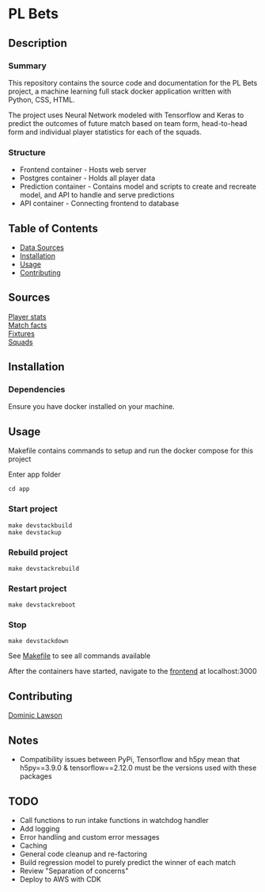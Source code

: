 # PL Bets

## Description

### Summary
This repository contains the source code and documentation for the PL Bets project, a machine learning full stack docker application written with Python, CSS, HTML.

The project uses Neural Network modeled with Tensorflow and Keras to predict the outcomes of future match based on team form, head-to-head form and individual player statistics for each of the squads.

### Structure
- Frontend container - Hosts web server
- Postgres container - Holds all player data
- Prediction container - Contains model and scripts to create and recreate model, and API to handle and serve predictions
- API container - Connecting frontend to database

## Table of Contents
- [Data Sources](#sources)
- [Installation](#installation)
- [Usage](#usage)
- [Contributing](#contributing)


## Sources

[Player stats](https://fbref.com/)  
[Match facts](https://www.football-data.co.uk)  
[Fixtures](https://fixturedownload.com/)  
[Squads](https://www.footballsquads.co.uk/)  

## Installation

### Dependencies
Ensure you have docker installed on your machine.


## Usage
Makefile contains commands to setup and run the docker compose for this project

Enter app folder
```
cd app
```

### Start project
```
make devstackbuild
make devstackup
```

### Rebuild project
```
make devstackrebuild
```

### Restart project
```
make devstackreboot
```

### Stop
```
make devstackdown
```

See [Makefile](./app/Makefile) to see all commands available

After the containers have started, navigate to the [frontend](http://localhost:3000) at localhost:3000

## Contributing

[Dominic Lawson](https://github.com/DomLaw82)

## Notes
- Compatibility issues between PyPi, Tensorflow and h5py mean that h5py==3.9.0 & tensorflow==2.12.0 must be the versions used with these packages

## TODO
- Call functions to run intake functions in watchdog handler
- Add logging
- Error handling and custom error messages
- Caching
- General code cleanup and re-factoring
- Build regression model to purely predict the winner of each match
- Review "Separation of concerns"
- Deploy to AWS with CDK
